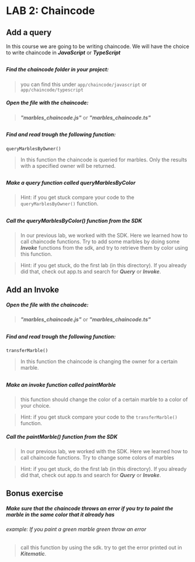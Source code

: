 # LAB 2: Chaincode

## Add a query
<!-- In this lab, you can complete two optional steps (at the beginning of this document).
These optional steps will add node modules to your project. 
Node modules are used to highlight stub functions in certain IDE's like WebStorm.

>If you complete these optional steps, develop from inside the `chaincodeDev/` folder. 
Use `npm run startHLFWithDevEnv` to start Hyperledger Fabric with the chaincode written in __"chaincodeDev/marbles_chaincode.js"__
#####  ___OPTIONAL:___ Go to the chaincodeDev folder inside of this project: 
`cd app/chaincodeDev`
##


##### ___OPTIONAL:___ Install the npm packages:
`npm install`
> We need to install the packages to get feedback from our IDE. 
Functions written in the packages will be highlighted in the chaincode file after this
##
-->
In this course we are going to be writing chaincode. We will have the choice to write chaincode in ___JavaScript___ or ___TypeScript___ 
##
##### Find the chaincode folder in your project:
> you can find this under `app/chaincode/javascript` or `app/chaincode/typescript`
##### Open the file with the chaincode: 
> ___"marbles_chaincode.js"___ or  ___"marbles_chaincode.ts"___
##

##### Find and read trough the following function: 
`queryMarblesByOwner()`
 > In this function the chaincode is queried for marbles. 
 Only the results with a specified owner will be returned.
##

##### Make a query function called queryMarblesByColor
 > Hint: if you get stuck compare your code to the `queryMarblesByOwner()` function.
##

##### Call the queryMarblesByColor() function from the SDK
> In our previous lab, we worked with the SDK. Here we learned how to call chaincode functions.
Try to add some marbles by doing some ___Invoke___ functions from the sdk, and try to retrieve them by color using this function.

>Hint: if you get stuck, do the first lab (in this directory). If you already did that, check out app.ts and search for ___Query___ or ___Invoke___. 
##

## Add an Invoke
 
##### Open the file with the chaincode: 
> ___"marbles_chaincode.js"___ or  ___"marbles_chaincode.ts"___
##

##### Find and read trough the following function: 
`transferMarble()`
 > In this function the chaincode is changing the owner for a certain marble. 
##

##### Make an invoke function called paintMarble
> this function should change the color of a certain marble to a color of your choice.

 > Hint: if you get stuck compare your code to the `transferMarble()` function.

##### Call the paintMarble() function from the SDK
> In our previous lab, we worked with the SDK. Here we learned how to call chaincode functions.
Try to change some colors of marbles

>Hint: if you get stuck, do the first lab (in this directory). If you already did that, check out app.ts and search for ___Query___ or ___Invoke___. 
##

## Bonus exercise
##### Make sure that the chaincode throws an error if you try to paint the marble in the same color that it already has
###### example: If you paint a green marble green throw an error

> call this function by using the sdk. try to get the error printed out in ___Kitematic___.

